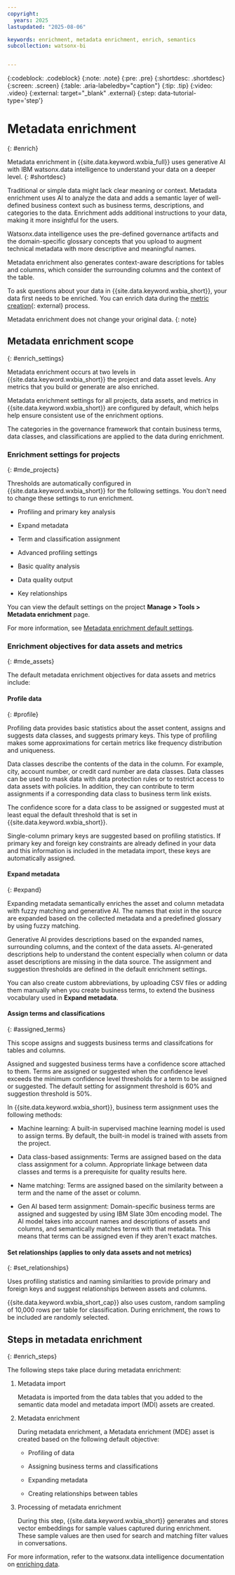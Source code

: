 ```yaml
---
copyright:
  years: 2025
lastupdated: "2025-08-06"

keywords: enrichment, metadata enrichment, enrich, semantics
subcollection: watsonx-bi


---
```


{:codeblock: .codeblock}
{:note: .note}
{:pre: .pre}
{:shortdesc: .shortdesc}
{:screen: .screen}
{:table: .aria-labeledby="caption"}
{:tip: .tip}
{:video: .video}
{:external: target="_blank" .external}
{:step: data-tutorial-type='step'}

# Metadata enrichment
{: #enrich}

Metadata enrichment in {{site.data.keyword.wxbia_full}} uses generative AI with IBM watsonx.data intelligence to understand your data on a deeper level. {: #shortdesc}
 
Traditional or simple data might lack clear meaning or context. Metadata enrichment uses AI to analyze the data and adds a semantic layer of well-defined business context such as business terms, descriptions, and categories to the data. Enrichment adds additional instructions to your data, making it more insightful for the users. 

Watsonx.data intelligence uses the pre-defined governance artifacts and the domain-specific glossary concepts that you upload to augment technical metadata with more descriptive and meaningful names. 
 
Metadata enrichment also generates context-aware descriptions for tables and columns, which consider the surrounding columns and the context of the table.

To ask questions about your data in {{site.data.keyword.wxbia_short}}, your data first needs to be enriched. You can enrich data during the [metric creation](/docs/watsonx-bi?topic=watsonx-bi-overview_metrics){: external} process. 

Metadata enrichment does not change your original data. 
{: note}

## Metadata enrichment scope
{: #enrich_settings}

Metadata enrichment occurs at two levels in {{site.data.keyword.wxbia_short}} the project and data asset levels. Any metrics that you build or generate are also enriched. 

Metadata enrichment settings for all projects, data assets, and metrics in {{site.data.keyword.wxbia_short}} are configured by default, which helps help ensure consistent use of the enrichment options. 

The categories in the governance framework that contain business terms, data classes, and classifications are applied to the data during enrichment.

### Enrichment settings for projects
{: #mde_projects}

Thresholds are automatically configured in {{site.data.keyword.wxbia_short}} for the following settings. You don't need to change these settings to run enrichment. 

- Profiling and primary key analysis

- Expand metadata

- Term and classification assignment

- Advanced profiling settings

- Basic quality analysis

- Data quality output

- Key relationships

You can view the default settings on the project **Manage > Tools > Metadata enrichment** page.

For more information, see [Metadata enrichment default settings](https://dataplatform.cloud.ibm.com/docs/content/wsj/governance/enrichment-settings.html?context=df&audience=wdp). 

### Enrichment objectives for data assets and metrics
{: #mde_assets}

The default metadata enrichment objectives for data assets and metrics include:

#### Profile data
{: #profile}

Profiling data provides basic statistics about the asset content, assigns and suggests data classes, and suggests primary keys. This type of profiling makes some approximations for certain metrics like frequency distribution and uniqueness. 

Data classes describe the contents of the data in the column. For example, city, account number, or credit card number are data classes. Data classes can be used to mask data with data protection rules or to restrict access to data assets with policies. In addition, they can contribute to term assignments if a corresponding data class to business term link exists.

The confidence score for a data class to be assigned or suggested must at least equal the default threshold that is set in {{site.data.keyword.wxbia_short}}.

Single-column primary keys are suggested based on profiling statistics. If primary key and foreign key constraints are already defined in your data and this information is included in the metadata import, these keys are automatically assigned.

#### Expand metadata
{: #expand}

Expanding metadata semantically enriches the asset and column metadata with fuzzy matching and generative AI. The names that exist in the source are expanded based on the collected metadata and a predefined glossary by using fuzzy matching. 

Generative AI provides descriptions based on the expanded names, surrounding columns, and the context of the data assets. AI-generated descriptions help to understand the content especially when column or data asset descriptions are missing in the data source. The assignment and suggestion thresholds are defined in the default enrichment settings.
      
You can also create custom abbreviations, by uploading CSV files or adding them manually when you create business terms, to extend the business vocabulary used in **Expand metadata**. 

#### Assign terms and classifications
{: #assigned_terms}

This scope assigns and suggests business terms and classifcations for tables and columns. 

Assigned and suggested business terms have a confidence score attached to them. Terms are assigned or suggested when the confidence level exceeds the minimum confidence level thresholds for a term to be assigned or suggested. The default setting for assignment threshold is 60% and suggestion threshold is 50%. 

In {{site.data.keyword.wxbia_short}}, business term assignment uses the following methods:

- Machine learning: A built-in supervised machine learning model is used to assign terms. By default, the built-in model is trained with assets from the project.

- Data class-based assignments: Terms are assigned based on the data class assignment for a column. Appropriate linkage between data classes and terms is a prerequisite for quality results here.

- Name matching: Terms are assigned based on the similarity between a term and the name of the asset or column.

- Gen AI based term assignment: Domain-specific business terms are assigned and suggested by using IBM Slate 30m encoding model. The AI model takes into account names and descriptions of assets and columns, and semantically matches terms with that metadata. This means that terms can be assigned even if they aren't exact matches.

####  Set relationships (applies to only data assets and not metrics) 
{: #set_relationships}

Uses profiling statistics and naming similarities to provide primary and foreign keys and suggest relationships between assets and columns.

{{site.data.keyword.wxbia_short_cap}} also uses custom, random sampling of 10,000 rows per table for classification. During enrichment, the rows to be included are randomly selected. 

## Steps in metadata enrichment
{: #enrich_steps}

The following steps take place during metadata enrichment:

1. Metadata import 

   Metadata is imported from the data tables that you added to the semantic data model and metadata import (MDI) assets are created.

2. Metadata enrichment 

   During metadata enrichment, a Metadata enrichment (MDE) asset is created based on the following default objective:  

   - Profiling of data 

   - Assigning business terms and classifications 

   - Expanding metadata 

   - Creating relationships between tables 

3. Processing of metadata enrichment 

   During this step, {{site.data.keyword.wxbia_short}} generates and stores vector embeddings for sample values captured during enrichment. These sample values are then used for search and matching filter values in conversations.
   
For more information, refer to the watsonx.data intelligence documentation on [enriching data](https://dataplatform.cloud.ibm.com/docs/content/wsj/governance/metadata-enrichment.html?context=df&audience=wdp).
